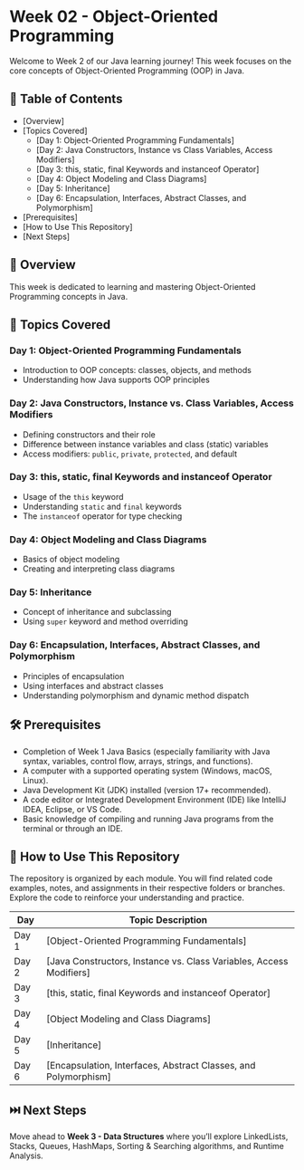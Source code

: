 # Week 02 - Object-Oriented Programming

Welcome to Week 2 of our Java learning journey! This week focuses on the core concepts of Object-Oriented Programming (OOP) in Java.

## 📑 Table of Contents
- [Overview]
- [Topics Covered]
  - [Day 1: Object-Oriented Programming Fundamentals]
  - [Day 2: Java Constructors, Instance vs Class Variables, Access Modifiers]
  - [Day 3: this, static, final Keywords and instanceof Operator]
  - [Day 4: Object Modeling and Class Diagrams]
  - [Day 5: Inheritance]
  - [Day 6: Encapsulation, Interfaces, Abstract Classes, and Polymorphism]
- [Prerequisites]
- [How to Use This Repository]
- [Next Steps]

## 🧠 Overview

This week is dedicated to learning and mastering Object-Oriented Programming concepts in Java.

## 📘 Topics Covered

### Day 1: Object-Oriented Programming Fundamentals
- Introduction to OOP concepts: classes, objects, and methods  
- Understanding how Java supports OOP principles  

### Day 2: Java Constructors, Instance vs. Class Variables, Access Modifiers
- Defining constructors and their role  
- Difference between instance variables and class (static) variables  
- Access modifiers: `public`, `private`, `protected`, and default  

### Day 3: this, static, final Keywords and instanceof Operator
- Usage of the `this` keyword  
- Understanding `static` and `final` keywords  
- The `instanceof` operator for type checking  

### Day 4: Object Modeling and Class Diagrams
- Basics of object modeling  
- Creating and interpreting class diagrams  

### Day 5: Inheritance
- Concept of inheritance and subclassing  
- Using `super` keyword and method overriding  

### Day 6: Encapsulation, Interfaces, Abstract Classes, and Polymorphism
- Principles of encapsulation  
- Using interfaces and abstract classes  
- Understanding polymorphism and dynamic method dispatch

## 🛠️ Prerequisites

- Completion of Week 1 Java Basics (especially familiarity with Java syntax, variables, control flow, arrays, strings, and functions).
- A computer with a supported operating system (Windows, macOS, Linux).
- Java Development Kit (JDK) installed (version 17+ recommended).
- A code editor or Integrated Development Environment (IDE) like IntelliJ IDEA, Eclipse, or VS Code.
- Basic knowledge of compiling and running Java programs from the terminal or through an IDE.


## 📂 How to Use This Repository

The repository is organized by each module. You will find related code examples, notes, and assignments in their respective folders or branches. Explore the code to reinforce your understanding and practice.

| Day   | Topic Description                                                                                                  | 
|-------|--------------------------------------------------------------------------------------------------------------------|
| Day 1 | [Object-Oriented Programming Fundamentals]                    |
| Day 2 | [Java Constructors, Instance vs. Class Variables, Access Modifiers] |
| Day 3 | [this, static, final Keywords and instanceof Operator]         |
| Day 4 | [Object Modeling and Class Diagrams]                          |
| Day 5 | [Inheritance]                                                  |
| Day 6 | [Encapsulation, Interfaces, Abstract Classes, and Polymorphism]|



## ⏭️ Next Steps

Move ahead to **Week 3 - Data Structures** where you’ll explore LinkedLists, Stacks, Queues, HashMaps, Sorting & Searching algorithms, and Runtime Analysis.
